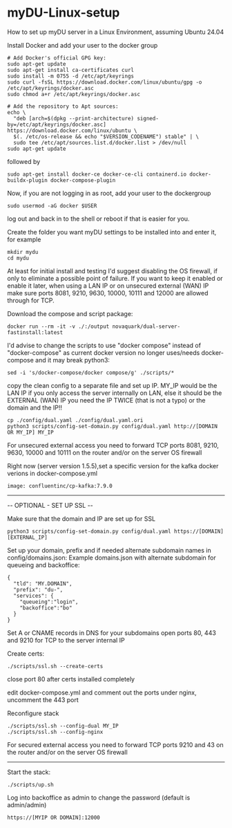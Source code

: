 # myDU-Linux-setup
How to set up myDU server in a Linux Environment, assuming Ubuntu 24.04


   
Install Docker and add your user to the docker group
```
# Add Docker's official GPG key:
sudo apt-get update
sudo apt-get install ca-certificates curl
sudo install -m 0755 -d /etc/apt/keyrings
sudo curl -fsSL https://download.docker.com/linux/ubuntu/gpg -o /etc/apt/keyrings/docker.asc
sudo chmod a+r /etc/apt/keyrings/docker.asc

# Add the repository to Apt sources:
echo \
  "deb [arch=$(dpkg --print-architecture) signed-by=/etc/apt/keyrings/docker.asc] https://download.docker.com/linux/ubuntu \
  $(. /etc/os-release && echo "$VERSION_CODENAME") stable" | \
  sudo tee /etc/apt/sources.list.d/docker.list > /dev/null
sudo apt-get update
```
followed by
```
sudo apt-get install docker-ce docker-ce-cli containerd.io docker-buildx-plugin docker-compose-plugin
```
Now, if you are not logging in as root, add your user to the dockergroup
```
sudo usermod -aG docker $USER
```
log out and back in to the shell or reboot if that is easier for you.


   
Create the folder you want myDU settings to be installed into and enter it, for example
```
mkdir mydu
cd mydu
```

At least for initial install and testing I'd suggest disabling the OS firewall, if only to eliminate a possible point of failure. If you want  to keep it enabled or enable it later, when using a LAN IP or on unsecured external (WAN) IP make sure ports 8081, 9210, 9630, 10000, 10111 and 12000 are allowed through for TCP.

Download the compose and script package:
```
docker run --rm -it -v ./:/output novaquark/dual-server-fastinstall:latest
```
   
I'd advise to change the scripts to use "docker compose" instead of "docker-compose" as current docker version no longer uses/needs docker-compose and it may break python3:
```
sed -i 's/docker-compose/docker compose/g' ./scripts/*
```

copy the clean config to a separate file and set up IP. MY_IP would be the LAN IP if you only access the server internally on LAN, else it should be the EXTERNAL (WAN) IP you need the IP TWICE (that is not a typo) or the domain and the IP!!
```
cp ./config/dual.yaml ./config/dual.yaml.ori
python3 scripts/config-set-domain.py config/dual.yaml http://[DOMAIN OR MY_IP] MY_IP
```

For unsecured external access you need to forward TCP ports 8081, 9210, 9630, 10000 and 10111 on the router and/or on the server OS firewall


Right now (server version 1.5.5),set a specific version for the kafka docker verions in docker-compose.yml

```
image: confluentinc/cp-kafka:7.9.0
```

----------------------------------------------------

-- OPTIONAL - SET UP SSL --

Make sure that the domain and IP are set up for SSL
```
python3 scripts/config-set-domain.py config/dual.yaml https://[DOMAIN] [EXTERNAL_IP]
```

Set up your domain, prefix and if needed alternate subdomain names in config/domains.json:
Example domains.json with alternate subdomain for queueing and backoffice:
```
{
  "tld": "MY.DOMAIN",
  "prefix": "du-",
  "services": {
    "queueing":"login",
    "backoffice":"bo"
  }
}
```

Set A or CNAME records in DNS for your subdomains
open ports 80, 443 and 9210 for TCP to the server internal IP

Create certs: 
```
./scripts/ssl.sh --create-certs
```

close port 80 after certs installed completely

edit docker-compose.yml and comment out the ports under nginx, uncomment the 443 port

Reconfigure stack
```
./scripts/ssl.sh --config-dual MY_IP
./scripts/ssl.sh --config-nginx
```

For secured external access you need to forward TCP ports 9210 and 43 on the router and/or on the server OS firewall

------------------------------------

Start the stack:
```
./scripts/up.sh
```

Log into backoffice as admin to change the password (default is admin/admin)
```
https://[MYIP OR DOMAIN]:12000
```
